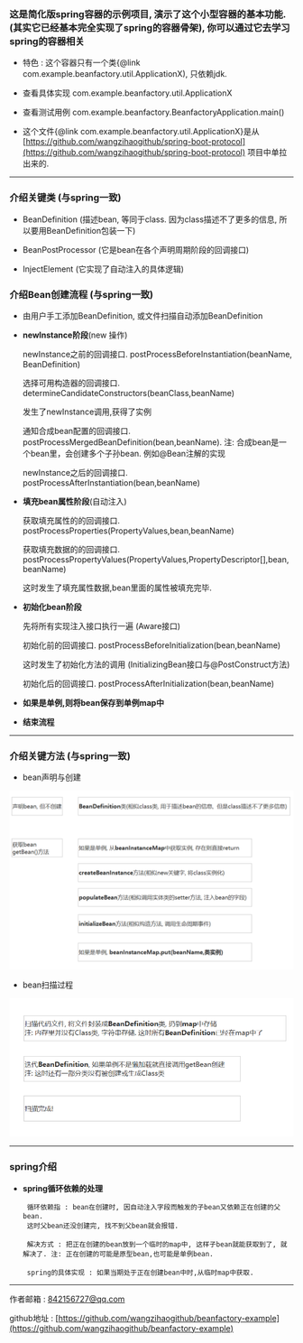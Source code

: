 ### 这是简化版spring容器的示例项目, 演示了这个小型容器的基本功能.(其实它已经基本完全实现了spring的容器骨架), 你可以通过它去学习spring的容器相关

* 特色 : 这个容器只有一个类{@link com.example.beanfactory.util.ApplicationX), 只依赖jdk.

* 查看具体实现 com.example.beanfactory.util.ApplicationX

* 查看测试用例 com.example.beanfactory.BeanfactoryApplication.main()

* 这个文件{@link com.example.beanfactory.util.ApplicationX}是从 [https://github.com/wangzihaogithub/spring-boot-protocol](https://github.com/wangzihaogithub/spring-boot-protocol) 项目中单拉出来的.

 ---
 
### 介绍关键类 (与spring一致)

* BeanDefinition (描述bean, 等同于class. 因为class描述不了更多的信息, 所以要用BeanDefinition包装一下)

* BeanPostProcessor (它是bean在各个声明周期阶段的回调接口)

* InjectElement (它实现了自动注入的具体逻辑)

### 介绍Bean创建流程 (与spring一致)

* 由用户手工添加BeanDefinition, 或文件扫描自动添加BeanDefinition

* **newInstance阶段**(new 操作)

    newInstance之前的回调接口. postProcessBeforeInstantiation(beanName, BeanDefinition) 
    
    选择可用构造器的回调接口. determineCandidateConstructors(beanClass,beanName)
        
    发生了newInstance调用,获得了实例
    
    通知合成bean配置的回调接口. postProcessMergedBeanDefinition(bean,beanName). 注: 合成bean是一个bean里，会创建多个子孙bean. 例如@Bean注解的实现
    
    newInstance之后的回调接口. postProcessAfterInstantiation(bean,beanName)
    
* **填充bean属性阶段**(自动注入) 

  获取填充属性的的回调接口. postProcessProperties(PropertyValues,bean,beanName)
  
  获取填充数据的的回调接口. postProcessPropertyValues(PropertyValues,PropertyDescriptor[],bean,beanName)
  
  这时发生了填充属性数据,bean里面的属性被填充完毕.
  
* **初始化bean阶段**
  
  先将所有实现注入接口执行一遍 (Aware接口)
  
  初始化前的回调接口. postProcessBeforeInitialization(bean,beanName)
  
  这时发生了初始化方法的调用 (InitializingBean接口与@PostConstruct方法)
  
  初始化后的回调接口. postProcessAfterInitialization(bean,beanName)

* **如果是单例,则将bean保存到单例map中**

* **结束流程**

 ---

### 介绍关键方法 (与spring一致)

* bean声明与创建

 ![](image/bean声明与创建.jpg)
 
* bean扫描过程

 ![](image/bean扫描过程.jpg)

 --- 
 
### spring介绍

 - **spring循环依赖的处理**


        循环依赖指 : bean在创建时, 因自动注入字段而触发的子bean又依赖正在创建的父bean. 
        这时父bean还没创建完, 找不到父bean就会报错.
        
        解决方式 : 把正在创建的bean放到一个临时的map中, 这样子bean就能获取到了, 就解决了. 注: 正在创建的可能是原型bean,也可能是单例bean.
        
        spring的具体实现 : 如果当期处于正在创建bean中时,从临时map中获取.
 
 
  ---
  
作者邮箱 : 842156727@qq.com

github地址 : [https://github.com/wangzihaogithub/beanfactory-example](https://github.com/wangzihaogithub/beanfactory-example)

